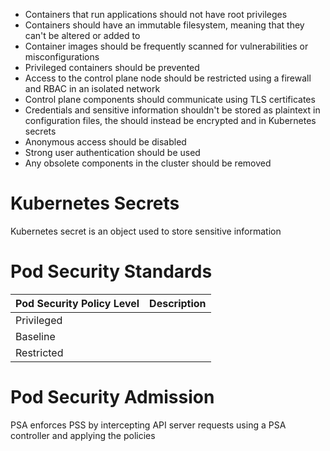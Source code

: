 
* Containers that run applications should not have root privileges
* Containers should have an immutable filesystem, meaning that they can't be altered or added to
* Container images should be frequently scanned for vulnerabilities or misconfigurations
* Privileged containers should be prevented
* Access to the control plane node should be restricted using a firewall and RBAC in an isolated network
* Control plane components should communicate using TLS certificates
* Credentials and sensitive information shouldn't be stored as plaintext in configuration files, the should instead be encrypted and in Kubernetes secrets
* Anonymous access should be disabled
* Strong user authentication should be used
* Any obsolete components in the cluster should be removed

# Kubernetes Secrets

Kubernetes secret is an object used to store sensitive information 

# Pod Security Standards

| Pod Security Policy Level | Description |
| --- | --- |
| Privileged | |
| Baseline | |
| Restricted | |

# Pod Security Admission 

PSA enforces PSS by intercepting API server requests using a PSA controller and applying the policies 
